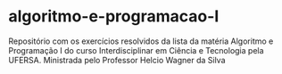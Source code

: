 # algoritmo-e-programacao-I
Repositório com os exercícios resolvidos da lista da matéria Algoritmo e Programação I do curso Interdisciplinar em Ciência e Tecnologia pela UFERSA. Ministrada pelo Professor Helcio Wagner da Silva
